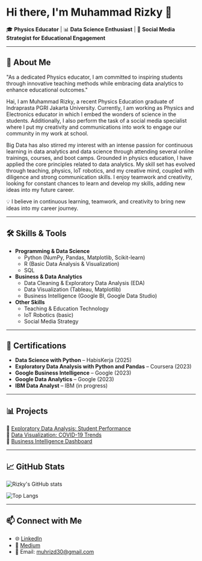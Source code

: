 # Hi there, I'm Muhammad Rizky 👋  

🎓 **Physics Educator** | 📊 **Data Science Enthusiast** | 🎯 **Social Media Strategist for Educational Engagement**

---

## 🚀 About Me  
"As a dedicated Physics educator, I am committed to inspiring students through innovative teaching methods while embracing data analytics to enhance educational outcomes."

Hai, I am Muhammad Rizky, a recent Physics Education graduate of Indraprasta PGRI Jakarta University. Currently, I am working as Physics and Electronics educator in which I embed the wonders of science in the students. Additionally, I also perform the task of a social media specialist where I put my creativity and communications into work to engage our community in my work at school.

Big Data has also stirred my interest with an intense passion for continuous learning in data analytics and data science through attending several online trainings, courses, and boot camps. Grounded in physics education, I have applied the core principles related to data analytics. My skill set has evolved through teaching, physics, IoT robotics, and my creative mind, coupled with diligence and strong communication skills. I enjoy teamwork and creativity, looking for constant chances to learn and develop my skills, adding new ideas into my future career.

💡 I believe in continuous learning, teamwork, and creativity to bring new ideas into my career journey.  

---

## 🛠️ Skills & Tools  

- **Programming & Data Science**  
  - Python (NumPy, Pandas, Matplotlib, Scikit-learn)  
  - R (Basic Data Analysis & Visualization)  
  - SQL  
- **Business & Data Analytics**  
  - Data Cleaning & Exploratory Data Analysis (EDA)  
  - Data Visualization (Tableau, Matplotlib)  
  - Business Intelligence (Google BI, Google Data Studio)  
- **Other Skills**  
  - Teaching & Education Technology  
  - IoT Robotics (basic)  
  - Social Media Strategy  

---

## 📜 Certifications  

- **Data Science with Python** – HabisKerja (2025)  
- **Exploratory Data Analysis with Python and Pandas** – Coursera (2023)  
- **Google Business Intelligence** – Google (2023)  
- **Google Data Analytics** – Google (2023)  
- **IBM Data Analyst** – IBM (in progress)  

---

## 📊 Projects  

🔹 [Exploratory Data Analysis: Student Performance](projects/project1.md)  
🔹 [Data Visualization: COVID-19 Trends](projects/project2.md)  
🔹 [Business Intelligence Dashboard](projects/project3.md)  

---

## 📈 GitHub Stats  

![Rizky's GitHub stats](https://github-readme-stats.vercel.app/api?username=muhrizd30&show_icons=true&theme=tokyonight)  

![Top Langs](https://github-readme-stats.vercel.app/api/top-langs/?username=muhrizd30&layout=compact&theme=tokyonight)  

---

## 📫 Connect with Me  
- 🌐 [LinkedIn](https://www.linkedin.com/in/muhrizd30/)  
- 📝 [Medium](https://medium.com/@muhrizd30)  
- 📧 Email: muhrizd30@gmail.com  
